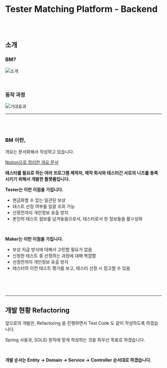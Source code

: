 # Tester Matching Platform - Backend

<br>
<br>

## 소개

### BM?
![소개](https://user-images.githubusercontent.com/63409722/202464271-51c09c5a-8e60-4f3b-9d4a-a7952679a3c8.png)

<br>

### 동작 과정
![기대효과](https://user-images.githubusercontent.com/63409722/202464522-3d56e194-eb4c-44a4-86b5-0a42c6004015.png)

---

<br>
<br>

### BM 이란,

개요는 문서화해서 작성하고 있습니다.

[Notion으로 정리한 개요 문서](https://www.notion.so/kukjun/6378aad79254427b9b95f8a842eb17bc)

**테스터를 필요로 하는 여러 프로그램 제작자, 제작 회사와 테스터간 서로의 니즈를 충족시키기 위해서 개발한 플랫폼입니다.**

**Tester는 이런 이점을 가집니다.**
* 현금화할 수 있는 일관된 보상
* 테스트 선정 여부를 일괄 조회 가능
* 선정전까지 개인정보 유출 방지
* 본인의 테스트 점보를 남겨놓음으로서, 테스터로서 한 정보들을 활ㄹ성화

<br>

**Maker는 이런 이점을 가집니다.**
* 보상 지급 방식에 대해서 고민할 필요가 없음
* 신청한 테스트 중 선정하는 과정에 대해 복잡함
* 선정전까지 개인정보 유출 방지
* 테스터의 이전 테스트 평가를 보고, 테스터 선정 시 참고할 수 있음
<br>

<br>
<br>

---

## 개발 현황 Refactoring

앞으로의 개발은, Refactoring 을 진행하면서 Test Code 도 같이 작성하도록 하겠습니다.

Spring 사용과, SOLID 원칙에 맞게 작성하는 것을 최우선 목표로 하겠습니다.

<br>

**개발 순서는 Entity -> Domain -> Service -> Controller 순서대로 하겠습니다.**


